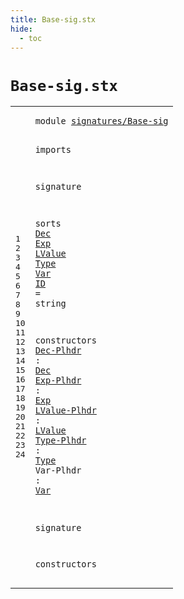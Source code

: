 ```yaml
---
title: Base-sig.stx
hide:
  - toc
---
```


# `Base-sig.stx`



[pdmosses/metaborg-tiger/org.metaborg.lang.tiger.statix/src-gen/statix/signatures/Base-sig.stx]: https://github.com/pdmosses/metaborg-tiger/blob/master/org.metaborg.lang.tiger.statix/src-gen/statix/signatures/Base-sig.stx "The source file on GitHub"

<div class="stx"><table class="highlighttable"><tbody><tr><td class="linenos"><div class="linenodiv"><pre><span></span>1
2
3
4
5
6
7
8
9
10
11
12
13
14
15
16
17
18
19
20
21
22
23
24
</pre></div></td>
<td class="code"><pre><code><span class="keyword">module</span> <a href="../Arrays-sig.stx/#signatures/Base-sig_40_59" id="signatures/Base-sig_7_26" title="Referenced at ../Arrays-sig.stx line 4; ../Bindings-sig.stx line 4; ../Control-Flow-sig.stx line 4; ../Functions-sig.stx line 4; ../Identifiers-sig.stx line 4; ../Numbers-sig.stx line 4; ../Records-sig.stx line 4; ../Strings-sig.stx line 4; ../Tiger-sig.stx line 4; ../Types-sig.stx line 4; ../Variables-sig.stx line 4"><span class="token sort_ModuleID">signatures/Base-sig</span></a>

<span class="keyword">imports</span>

<span class="keyword">signature</span>

  <span class="keyword">sorts</span>
    <span class="cons_SortDecl"><a href="#Dec_148_151" id="Dec_60_63" title="Referenced at line 16; ../Bindings-sig.stx line 17, 18; ../Functions-sig.stx line 17, 18; ../Types-sig.stx line 15; ../Variables-sig.stx line 15, 16; ../../../../trans/static-semantics.stx line 177, 178"><span class="token sort_ModuleID">Dec</span></a></span>
    <span class="cons_SortDecl"><a href="#Exp_168_171" id="Exp_68_71" title="Referenced at line 17; ../Arrays-sig.stx line 15, 15, 15, 17; ../Bindings-sig.stx line 17, 17; ../Control-Flow-sig.stx line 15, 15, 16, 16, 16, 16, 17, 17, 17, 18, 18, 18, 19, 19, 19, 19, 20, 21, 21; ../Functions-sig.stx line 17, 18, 20, 20; ../Numbers-sig.stx line 16, 17, 17, 18, 18, 18, 19, 19, 19, 20, 20, 20, 21, 21, 21, 22, 22, 22, 23, 23, 23, 24, 24, 24, 25, 25, 25, 26, 26, 26, 27, 27, 27, 28, 28, 28, 29, 29, 29; ../Records-sig.stx line 21, 22, 23; ../Strings-sig.stx line 17; ../Tiger-sig.stx line 28; ../Variables-sig.stx line 15, 16, 19; ../../../../trans/static-semantics.stx line 160, 164"><span class="token sort_ModuleID">Exp</span></a></span>
    <span class="cons_SortDecl"><a href="#LValue_191_197" id="LValue_76_82" title="Referenced at line 18; ../Arrays-sig.stx line 17, 17; ../Control-Flow-sig.stx line 21; ../Records-sig.stx line 24, 24; ../Variables-sig.stx line 18, 19; ../../../../trans/static-semantics.stx line 165"><span class="token sort_ModuleID">LValue</span></a></span>
    <span class="cons_SortDecl"><a href="#Type_215_219" id="Type_87_91" title="Referenced at line 19; ../Arrays-sig.stx line 16; ../Functions-sig.stx line 18, 19; ../Records-sig.stx line 19; ../Types-sig.stx line 15, 16; ../Variables-sig.stx line 15; ../../../../trans/static-semantics.stx line 222"><span class="token sort_ModuleID">Type</span></a></span>
    <span class="cons_SortDecl"><a href="#Var_236_239" id="Var_96_99" title="Referenced at line 20; ../Control-Flow-sig.stx line 19; ../Variables-sig.stx line 17, 18"><span class="token sort_ModuleID">Var</span></a></span>
    <a href="../Arrays-sig.stx/#ID_135_137" id="ID_104_106" title="Referenced at ../Arrays-sig.stx line 15, 16; ../Functions-sig.stx line 17, 18, 19, 20; ../Records-sig.stx line 20, 20, 22, 23, 24; ../Types-sig.stx line 15, 16; ../Variables-sig.stx line 15, 16, 17; ../../../../trans/static-semantics.stx line 24, 25, 28, 29, 37, 40, 49, 50, 51, 73, 74, 92, 93, 95, 455, 470, 470"><span class="token sort_ModuleID">ID</span></a> <span class="operator">=</span> <span class="cons_StringSort">string</span>

  <span class="keyword">constructors</span>
    <a href="../../../../trans/static-semantics.stx/#Dec-Plhdr_12721_12730" id="Dec-Plhdr_136_145" title="Referenced at ../../../../trans/static-semantics.stx line 525"><span class="token sort_ModuleID">Dec-Plhdr</span></a> <span class="operator">:</span> <span class="cons_SimpleSort"><a href="#Dec_60_63" id="Dec_148_151" title="Defined at line 8"><span class="token sort_ModuleID">Dec</span></a></span>
    <a href="../../../../trans/static-semantics.stx/#Exp-Plhdr_12903_12912" id="Exp-Plhdr_156_165" title="Referenced at ../../../../trans/static-semantics.stx line 535"><span class="token sort_ModuleID">Exp-Plhdr</span></a> <span class="operator">:</span> <span class="cons_SimpleSort"><a href="#Exp_68_71" id="Exp_168_171" title="Defined at line 9"><span class="token sort_ModuleID">Exp</span></a></span>
    <a href="../../../../trans/static-semantics.stx/#LValue-Plhdr_12685_12697" id="LValue-Plhdr_176_188" title="Referenced at ../../../../trans/static-semantics.stx line 523"><span class="token sort_ModuleID">LValue-Plhdr</span></a> <span class="operator">:</span> <span class="cons_SimpleSort"><a href="#LValue_76_82" id="LValue_191_197" title="Defined at line 10"><span class="token sort_ModuleID">LValue</span></a></span>
    <a href="../../../../trans/static-semantics.stx/#Type-Plhdr_12752_12762" id="Type-Plhdr_202_212" title="Referenced at ../../../../trans/static-semantics.stx line 527"><span class="token sort_ModuleID">Type-Plhdr</span></a> <span class="operator">:</span> <span class="cons_SimpleSort"><a href="#Type_87_91" id="Type_215_219" title="Defined at line 11"><span class="token sort_ModuleID">Type</span></a></span>
    <span id="Var-Plhdr_224_233" title="Not referenced locally, nor via imports"><span class="token sort_ModuleID">Var-Plhdr</span></span> <span class="operator">:</span> <span class="cons_SimpleSort"><a href="#Var_96_99" id="Var_236_239" title="Defined at line 12"><span class="token sort_ModuleID">Var</span></a></span>

<span class="keyword">signature</span>

  <span class="keyword">constructors</span>
</code></pre></td></tr></tbody></table></div>